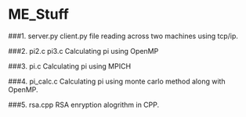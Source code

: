 # ME_Stuff

###1. server.py client.py
file reading across two machines using tcp/ip.

###2. pi2.c pi3.c
Calculating pi using OpenMP

###3. pi.c
Calculating pi using MPICH

###4. pi_calc.c
Calculating pi using monte carlo method along with OpenMP.

###5. rsa.cpp
RSA enryption alogrithm in CPP.
